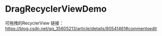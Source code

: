 # DragRecyclerViewDemo
可拖拽的RecyclerView
链接：https://blog.csdn.net/qq_35605213/article/details/80541461#commentsedit
